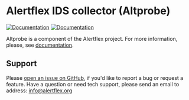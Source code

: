 # Alertflex IDS collector (Altprobe)

[![Documentation](https://img.shields.io/badge/docs-view-green.svg)](https://alertflex.org/doc/index.html)
[![Documentation](https://img.shields.io/badge/web-view-green.svg)](https://alertflex.org)

Altprobe is a component of the Alertflex project. For more information, please, see [documentation](https://alertflex.org/doc/index.html).

## Support

Please [open an issue on GitHub](https://github.com/olegzhr/altprobe/issues), if you'd like to report a bug or request a feature.
Have a question or need tech support, please send an email to address: info@alertflex.org

